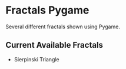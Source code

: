 # Fractals Pygame
Several different fractals shown using Pygame.

## Current Available Fractals
- Sierpinski Triangle
